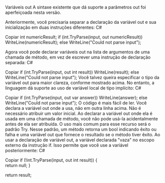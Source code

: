 ﻿Variáveis out
A sintaxe existente que dá suporte a parâmetros out foi aperfeiçoada nesta versão.

Anteriormente, você precisaria separar a declaração da variável out e sua inicialização em duas instruções diferentes:
C#

Copiar
int numericResult;
if (int.TryParse(input, out numericResult))
    WriteLine(numericResult);
else
    WriteLine("Could not parse input");

Agora você pode declarar variáveis out na lista de argumentos de uma chamada de método, em vez de escrever uma instrução de declaração separada:
C#

Copiar
if (int.TryParse(input, out int result))
    WriteLine(result);
else
    WriteLine("Could not parse input");
Você talvez queira especificar o tipo da variável out para maior clareza, conforme mostrado acima. No entanto, a linguagem dá suporte ao uso de variável local de tipo implícito:
C#

Copiar
if (int.TryParse(input, out var answer))
    WriteLine(answer);
else
    WriteLine("Could not parse input");
O código é mais fácil de ler.
Você declara a variável out onde a usa, não em outra linha acima.
Não é necessário atribuir um valor inicial.
Ao declarar a variável out onde ela é usada em uma chamada de método, você não pode usá-la acidentalmente antes de ela ser atribuída.
O uso mais comum para esse recurso será o padrão Try. Nesse padrão, um método retorna um bool indicando êxito ou falha e uma variável out que fornece o resultado se o método tiver êxito.
Ao usar a declaração de variável out, a variável declarada "vaza" no escopo externo da instrução if. Isso permite que você use a variável posteriormente:
C#

Copiar
if (!int.TryParse(input, out int result))
{    
    return null;
}

return result;